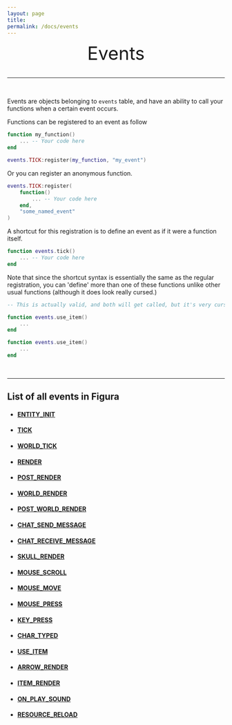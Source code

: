 ```yaml
---
layout: page
title:
permalink: /docs/events
---
```


<center style="font-size: 3em;">Events</center>
&nbsp;

***

&nbsp;

Events are objects belonging to `events` table, and have an ability to call your functions when a certain event occurs.

Functions can be registered to an event as follow

```lua
function my_function()
    ... -- Your code here
end

events.TICK:register(my_function, "my_event")
```

Or you can register an anonymous function.

```lua
events.TICK:register(
    function()
        ... -- Your code here
    end,
    "some_named_event"
)
```

A shortcut for this registration is to define an event as if it were a function itself.

```lua
function events.tick()
    ... -- Your code here
end
```

Note that since the shortcut syntax is essentially the same as the regular registration, you can 'define' more than one of these functions unlike other usual functions (although it does look really cursed.)

```lua
-- This is actually valid, and both will get called, but it's very cursed.

function events.use_item()
    ...
end

function events.use_item()
    ...
end
```
&nbsp;

***

## List of all events in Figura

- #### [ENTITY_INIT](/docs/events_full#ENTITY_INIT)

- #### [TICK](/docs/events_full#TICK)

- #### [WORLD_TICK](/docs/events_full#WORLD_TICK)

- #### [RENDER](/docs/events_full#RENDER)

- #### [POST_RENDER](/docs/events_full#POST_RENDER)

- #### [WORLD_RENDER](/docs/events_full#WORLD_RENDER)

- #### [POST_WORLD_RENDER](/docs/events_full#POST_WORLD_RENDER)

- #### [CHAT_SEND_MESSAGE](/docs/events_full#CHAT_SEND_MESSAGE)

- #### [CHAT_RECEIVE_MESSAGE](/docs/events_full#CHAT_RECEIVE_MESSAGE)

- #### [SKULL_RENDER](/docs/events_full#SKULL_RENDER)

- #### [MOUSE_SCROLL](/docs/events_full#MOUSE_SCROLL)

- #### [MOUSE_MOVE](/docs/events_full#MOUSE_MOVE)

- #### [MOUSE_PRESS](/docs/events_full#MOUSE_PRESS)

- #### [KEY_PRESS](/docs/events_full#KEY_PRESS)

- #### [CHAR_TYPED](/docs/events_full#CHAR_TYPED)

- #### [USE_ITEM](/docs/events_full#USE_ITEM)

- #### [ARROW_RENDER](/docs/events_full#ARROW_RENDER)

- #### [ITEM_RENDER](/docs/events_full#ITEM_RENDER)

- #### [ON_PLAY_SOUND](/docs/events_full#ON_PLAY_SOUND)

- #### [RESOURCE_RELOAD](/docs/events_full#RESOURCE_RELOAD)

